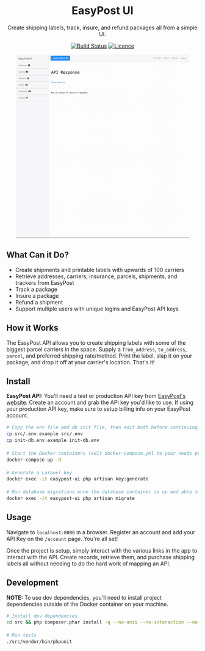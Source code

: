 <div align="center">

# EasyPost UI

Create shipping labels, track, insure, and refund packages all from a simple UI.

[![Build Status](https://github.com/Justintime50/easypost-ui/workflows/build/badge.svg)](https://github.com/Justintime50/easypost-ui/actions)
[![Licence](https://img.shields.io/github/license/justintime50/easypost-ui)](LICENSE)

<img src="assets/showcase.gif" alt="Showcase">

</div>

## What Can it Do?

- Create shipments and printable labels with upwards of 100 carriers
- Retrieve addresses, carriers, insurance, parcels, shipments, and trackers from EasyPost
- Track a package
- Insure a package
- Refund a shipment
- Support multiple users with unique logins and EasyPost API keys

## How it Works

The EasyPost API allows you to create shipping labels with some of the biggest parcel carriers in the space. Supply a `from_address`, `to_address`, `parcel`, and preferred shipping rate/method. Print the label, slap it on your package, and drop it off at your carrier's location. That's it!

## Install

**EasyPost API:** You'll need a test or production API key from [EasyPost's website](https://easypost.com). Create an account and grab the API key you'd like to use. If using your production API key, make sure to setup billing info on your EasyPost account.

```bash
# Copy the env file and db init file, then edit both before continuing. The DB values must match in both files
cp src/.env.example src/.env
cp init-db.env.example init-db.env

# Start the Docker containers (edit docker-compose.yml to your needs prior)
docker-compose up -d

# Generate a Laravel key
docker exec -it easypost-ui php artisan key:generate

# Run database migrations once the database container is up and able to access connections
docker exec -it easypost-ui php artisan migrate
```

## Usage

Navigate to `localhost:8000` in a browser. Register an account and add your API Key on the `/account` page. You're all set!

Once the project is setup, simply interact with the various links in the app to interact with the API. Create records, retrieve them, and purchase shipping labels all without needing to do the hard work of mapping an API.

## Development

**NOTE:** To use dev dependencies, you'll need to install project dependencies outside of the Docker container on your machine.

```bash
# Install dev dependencies
cd src && php composer.phar install -q --no-ansi --no-interaction --no-scripts --no-suggest --no-progress --prefer-dist

# Run tests
./src/vendor/bin/phpunit
```
